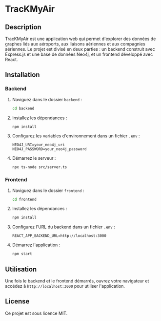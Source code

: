 # TracKMyAir

## Description
TracKMyAir est une application web qui permet d'explorer des données de graphes liés aux aéroports, aux liaisons aériennes et aux compagnies aériennes. Le projet est divisé en deux parties : un backend construit avec Express.js et une base de données Neo4j, et un frontend développé avec React.


## Installation

### Backend
1. Naviguez dans le dossier `backend` :
   ```bash
   cd backend
   ```
2. Installez les dépendances :
   ```bash
   npm install
   ```
3. Configurez les variables d'environnement dans un fichier `.env` :
   ```
   NEO4J_URI=your_neo4j_uri
   NEO4J_PASSWORD=your_neo4j_password
   ```
4. Démarrez le serveur :
   ```bash
   npx ts-node src/server.ts
   ```

### Frontend
1. Naviguez dans le dossier `frontend` :
   ```bash
   cd frontend
   ```
2. Installez les dépendances :
   ```bash
   npm install
   ```
3. Configurez l'URL du backend dans un fichier `.env` :
   ```
   REACT_APP_BACKEND_URL=http://localhost:3000
   ```
4. Démarrez l'application :
   ```bash
   npm start
   ```

## Utilisation
Une fois le backend et le frontend démarrés, ouvrez votre navigateur et accédez à `http://localhost:3000` pour utiliser l'application.

## License
Ce projet est sous licence MIT.